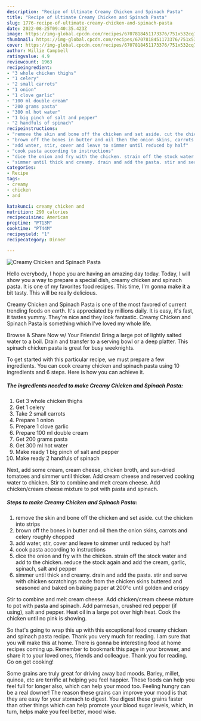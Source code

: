 ```yaml
---
description: "Recipe of Ultimate Creamy Chicken and Spinach Pasta"
title: "Recipe of Ultimate Creamy Chicken and Spinach Pasta"
slug: 1776-recipe-of-ultimate-creamy-chicken-and-spinach-pasta
date: 2022-08-25T09:40:35.423Z
image: https://img-global.cpcdn.com/recipes/6707818451173376/751x532cq70/creamy-chicken-and-spinach-pasta-recipe-main-photo.jpg
thumbnail: https://img-global.cpcdn.com/recipes/6707818451173376/751x532cq70/creamy-chicken-and-spinach-pasta-recipe-main-photo.jpg
cover: https://img-global.cpcdn.com/recipes/6707818451173376/751x532cq70/creamy-chicken-and-spinach-pasta-recipe-main-photo.jpg
author: Willie Campbell
ratingvalue: 4.9
reviewcount: 1963
recipeingredient:
- "3 whole chicken thighs"
- "1 celery"
- "2 small carrots"
- "1 onion"
- "1 clove garlic"
- "100 ml double cream"
- "200 grams pasta"
- "300 ml hot water"
- "1 big pinch of salt and pepper"
- "2 handfuls of spinach"
recipeinstructions:
- "remove the skin and bone off the chicken and set aside. cut the chicken into strips"
- "brown off the bones in butter and oil then the onion skins, carrots and celery roughly chopped"
- "add water, stir, cover and leave to simmer until reduced by half"
- "cook pasta according to instructions"
- "dice the onion and fry with the chicken. strain off the stock water and add to the chicken. reduce the stock again and add the cream, garlic, spinach, salt and pepper"
- "simmer until thick and creamy. drain and add the pasta. stir and serve with chicken scratchings made from the chicken skins buttered and seasoned and baked on baking paper at 200°c until golden and crispy"
categories:
- Recipe
tags:
- creamy
- chicken
- and

katakunci: creamy chicken and 
nutrition: 290 calories
recipecuisine: American
preptime: "PT13M"
cooktime: "PT44M"
recipeyield: "1"
recipecategory: Dinner

---
```



![Creamy Chicken and Spinach Pasta](https://img-global.cpcdn.com/recipes/6707818451173376/751x532cq70/creamy-chicken-and-spinach-pasta-recipe-main-photo.jpg)

Hello everybody, I hope you are having an amazing day today. Today, I will show you a way to prepare a special dish, creamy chicken and spinach pasta. It is one of my favorites food recipes. This time, I'm gonna make it a bit tasty. This will be really delicious.

Creamy Chicken and Spinach Pasta is one of the most favored of current trending foods on earth. It's appreciated by millions daily. It is easy, it's fast, it tastes yummy. They're nice and they look fantastic. Creamy Chicken and Spinach Pasta is something which I've loved my whole life.

Browse &amp; Share Now w/ Your Friends! Bring a large pot of lightly salted water to a boil. Drain and transfer to a serving bowl or a deep platter. This spinach chicken pasta is great for busy weeknights.


To get started with this particular recipe, we must prepare a few ingredients. You can cook creamy chicken and spinach pasta using 10 ingredients and 6 steps. Here is how you can achieve it.

<!--inarticleads1-->

##### The ingredients needed to make Creamy Chicken and Spinach Pasta:

1. Get 3 whole chicken thighs
1. Get 1 celery
1. Take 2 small carrots
1. Prepare 1 onion
1. Prepare 1 clove garlic
1. Prepare 100 ml double cream
1. Get 200 grams pasta
1. Get 300 ml hot water
1. Make ready 1 big pinch of salt and pepper
1. Make ready 2 handfuls of spinach


Next, add some cream, cream cheese, chicken broth, and sun-dried tomatoes and simmer until thicker. Add cream cheese and reserved cooking water to chicken. Stir to combine and melt cream cheese. Add chicken/cream cheese mixture to pot with pasta and spinach. 

<!--inarticleads2-->

##### Steps to make Creamy Chicken and Spinach Pasta:

1. remove the skin and bone off the chicken and set aside. cut the chicken into strips
1. brown off the bones in butter and oil then the onion skins, carrots and celery roughly chopped
1. add water, stir, cover and leave to simmer until reduced by half
1. cook pasta according to instructions
1. dice the onion and fry with the chicken. strain off the stock water and add to the chicken. reduce the stock again and add the cream, garlic, spinach, salt and pepper
1. simmer until thick and creamy. drain and add the pasta. stir and serve with chicken scratchings made from the chicken skins buttered and seasoned and baked on baking paper at 200°c until golden and crispy


Stir to combine and melt cream cheese. Add chicken/cream cheese mixture to pot with pasta and spinach. Add parmesan, crushed red pepper (if using), salt and pepper. Heat oil in a large pot over high heat. Cook the chicken until no pink is showing. 

So that's going to wrap this up with this exceptional food creamy chicken and spinach pasta recipe. Thank you very much for reading. I am sure that you will make this at home. There is gonna be interesting food at home recipes coming up. Remember to bookmark this page in your browser, and share it to your loved ones, friends and colleague. Thank you for reading. Go on get cooking!

Some grains are truly great for driving away bad moods. Barley, millet, quinoa, etc are terrific at helping you feel happier. These foods can help you feel full for longer also, which can help your mood too. Feeling hungry can be a real downer! The reason these grains can improve your mood is that they are easy for your stomach to digest. You digest these grains faster than other things which can help promote your blood sugar levels, which, in turn, helps make you feel better, mood wise.

